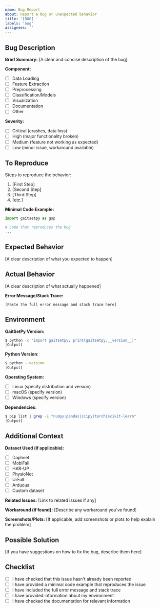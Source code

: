 ```yaml
---
name: Bug Report
about: Report a bug or unexpected behavior
title: '[BUG] '
labels: 'bug'
assignees: ''
---
```


## Bug Description

**Brief Summary:**
[A clear and concise description of the bug]

**Component:**
- [ ] Data Loading
- [ ] Feature Extraction
- [ ] Preprocessing
- [ ] Classification/Models
- [ ] Visualization
- [ ] Documentation
- [ ] Other

**Severity:**
- [ ] Critical (crashes, data loss)
- [ ] High (major functionality broken)
- [ ] Medium (feature not working as expected)
- [ ] Low (minor issue, workaround available)

## To Reproduce

Steps to reproduce the behavior:
1. [First Step]
2. [Second Step]
3. [Third Step]
4. [etc.]

**Minimal Code Example:**
```python
import gaitsetpy as gsp

# Code that reproduces the bug
...
```

## Expected Behavior

[A clear description of what you expected to happen]

## Actual Behavior

[A clear description of what actually happened]

**Error Message/Stack Trace:**
```
[Paste the full error message and stack trace here]
```

## Environment

**GaitSetPy Version:**
```bash
$ python -c "import gaitsetpy; print(gaitsetpy.__version__)"
[Output]
```

**Python Version:**
```bash
$ python --version
[Output]
```

**Operating System:**
- [ ] Linux (specify distribution and version)
- [ ] macOS (specify version)
- [ ] Windows (specify version)

**Dependencies:**
```bash
$ pip list | grep -E "numpy|pandas|scipy|torch|scikit-learn"
[Output]
```

## Additional Context

**Dataset Used (if applicable):**
- [ ] Daphnet
- [ ] MobiFall
- [ ] HAR-UP
- [ ] PhysioNet
- [ ] UrFall
- [ ] Arduous
- [ ] Custom dataset

**Related Issues:**
[Link to related issues if any]

**Workaround (if found):**
[Describe any workaround you've found]

**Screenshots/Plots:**
[If applicable, add screenshots or plots to help explain the problem]

## Possible Solution

[If you have suggestions on how to fix the bug, describe them here]

## Checklist

- [ ] I have checked that this issue hasn't already been reported
- [ ] I have provided a minimal code example that reproduces the issue
- [ ] I have included the full error message and stack trace
- [ ] I have provided information about my environment
- [ ] I have checked the documentation for relevant information
